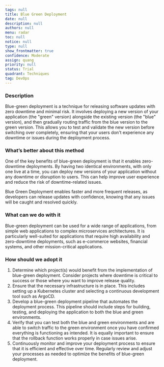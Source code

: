 ```yaml
---
tags: null
title: Blue Green Deployment
date: null
description: null
authors: null
menu: radar
toc: null
notice: null
type: null
show_frontmatter: true
confidence: Moderate
assign: quang
priority: null
status: Trial
quadrant: Techniques
tag: DevOps
---
```


<!-- table_of_contents 66998eab-bb47-4afb-836a-f18e243ce4c6 -->

### Description

Blue-green deployment is a technique for releasing software updates with zero downtime and minimal risk. It involves deploying a new version of your application (the "green" version) alongside the existing version (the "blue" version), and then gradually routing traffic from the blue version to the green version. This allows you to test and validate the new version before switching over completely, ensuring that your users don't experience any downtime or issues during the deployment process.

### What’s better about this method

One of the key benefits of blue-green deployment is that it enables zero-downtime deployments. By having two identical environments, with only one live at a time, you can deploy new versions of your application without any downtime or disruption to users. This can help improve user experience and reduce the risk of downtime-related issues.

Blue Green Deployment enables faster and more frequent releases, as developers can release updates with confidence, knowing that any issues will be caught and resolved quickly.

### What can we do with it

Blue-green deployment can be used for a wide range of applications, from simple web applications to complex microservices architectures. It is particularly well-suited for applications that require high availability and zero-downtime deployments, such as e-commerce websites, financial systems, and other mission-critical applications.

### How should we adopt it

1. Determine which project(s) would benefit from the implementation of blue-green deployment. Consider projects where downtime is critical to success or those where you want to improve release quality.
1. Ensure that the necessary infrastructure is in place. This includes setting up a Kubernetes cluster and selecting a continuous development tool such as ArgoCD.
1. Develop a blue-green deployment pipeline that automates the deployment process. This pipeline should include steps for building, testing, and deploying the application to both the blue and green environments.
1. Verify that you can test both the blue and green environments and are able to switch traffic to the green environment once you have confirmed everything is functioning as intended. It is equally important to ensure that the rollback function works properly in case issues arise.
1. Continuously monitor and improve your deployment process to ensure that it is efficient and effective over time. Regularly review and adjust your processes as needed to optimize the benefits of blue-green deployment.

<!-- child_database 0a20eb66-3311-4c43-a516-739017c471a8 -->
